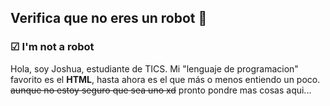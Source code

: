 ## Verifica que no eres un robot 🤖
### ☑ I'm not a robot
Hola, soy Joshua, estudiante de TICS. Mi "lenguaje de programacion" favorito es el **HTML**, hasta ahora es el que más o menos entiendo un poco. ~~aunque no estoy seguro que sea uno xd~~
pronto pondre mas cosas aqui...
